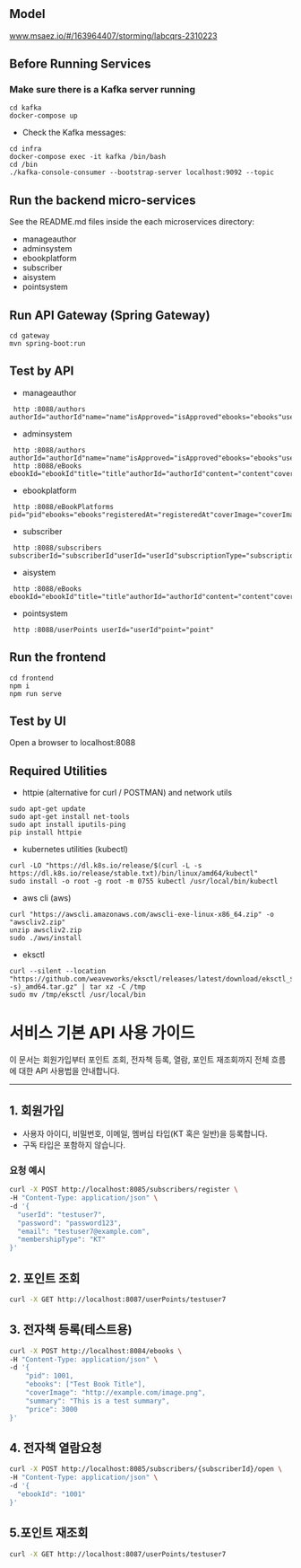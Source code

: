 # 

## Model
www.msaez.io/#/163964407/storming/labcqrs-2310223

## Before Running Services
### Make sure there is a Kafka server running
```
cd kafka
docker-compose up
```
- Check the Kafka messages:
```
cd infra
docker-compose exec -it kafka /bin/bash
cd /bin
./kafka-console-consumer --bootstrap-server localhost:9092 --topic
```

## Run the backend micro-services
See the README.md files inside the each microservices directory:

- manageauthor
- adminsystem
- ebookplatform
- subscriber
- aisystem
- pointsystem


## Run API Gateway (Spring Gateway)
```
cd gateway
mvn spring-boot:run
```

## Test by API
- manageauthor
```
 http :8088/authors authorId="authorId"name="name"isApproved="isApproved"ebooks="ebooks"userId="userId"
```
- adminsystem
```
 http :8088/authors authorId="authorId"name="name"isApproved="isApproved"ebooks="ebooks"userId="userId"
 http :8088/eBooks ebookId="ebookId"title="title"authorId="authorId"content="content"coverImage="coverImage"summary="summary"price="price"category="category"countViews="countViews"
```
- ebookplatform
```
 http :8088/eBookPlatforms pid="pid"ebooks="ebooks"registeredAt="registeredAt"coverImage="coverImage"summary="summary"prices="prices"
```
- subscriber
```
 http :8088/subscribers subscriberId="subscriberId"userId="userId"subscriptionType="subscriptionType"startedAt="startedAt"expiredAt="expiredAt"password="password"
```
- aisystem
```
 http :8088/eBooks ebookId="ebookId"title="title"authorId="authorId"content="content"coverImage="coverImage"summary="summary"isPublicationApproved="isPublicationApproved"price="price"category="category"countViews="countViews"
```
- pointsystem
```
 http :8088/userPoints userId="userId"point="point"
```


## Run the frontend
```
cd frontend
npm i
npm run serve
```

## Test by UI
Open a browser to localhost:8088

## Required Utilities

- httpie (alternative for curl / POSTMAN) and network utils
```
sudo apt-get update
sudo apt-get install net-tools
sudo apt install iputils-ping
pip install httpie
```

- kubernetes utilities (kubectl)
```
curl -LO "https://dl.k8s.io/release/$(curl -L -s https://dl.k8s.io/release/stable.txt)/bin/linux/amd64/kubectl"
sudo install -o root -g root -m 0755 kubectl /usr/local/bin/kubectl
```

- aws cli (aws)
```
curl "https://awscli.amazonaws.com/awscli-exe-linux-x86_64.zip" -o "awscliv2.zip"
unzip awscliv2.zip
sudo ./aws/install
```

- eksctl 
```
curl --silent --location "https://github.com/weaveworks/eksctl/releases/latest/download/eksctl_$(uname -s)_amd64.tar.gz" | tar xz -C /tmp
sudo mv /tmp/eksctl /usr/local/bin
```


# 서비스 기본 API 사용 가이드

이 문서는 회원가입부터 포인트 조회, 전자책 등록, 열람, 포인트 재조회까지 전체 흐름에 대한 API 사용법을 안내합니다.

---

## 1. 회원가입

- 사용자 아이디, 비밀번호, 이메일, 멤버십 타입(KT 혹은 일반)을 등록합니다.
- 구독 타입은 포함하지 않습니다.

### 요청 예시

```bash
curl -X POST http://localhost:8085/subscribers/register \
-H "Content-Type: application/json" \
-d '{
  "userId": "testuser7",
  "password": "password123",
  "email": "testuser7@example.com",
  "membershipType": "KT"
}'
```


## 2. 포인트 조회
```bash
curl -X GET http://localhost:8087/userPoints/testuser7
```


## 3. 전자책 등록(테스트용)
```bash
curl -X POST http://localhost:8084/ebooks \
-H "Content-Type: application/json" \
-d '{
    "pid": 1001,
    "ebooks": ["Test Book Title"],
    "coverImage": "http://example.com/image.png",
    "summary": "This is a test summary",
    "price": 3000
}'
```


## 4. 전자책 열람요청
```bash
curl -X POST http://localhost:8085/subscribers/{subscriberId}/open \
-H "Content-Type: application/json" \
-d '{
  "ebookId": "1001"
}'
```


## 5.포인트 재조회
```bash
curl -X GET http://localhost:8087/userPoints/testuser7
```


